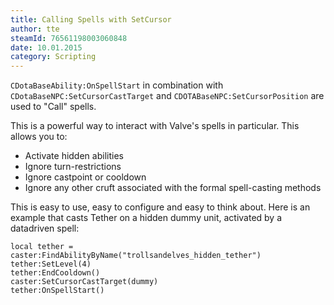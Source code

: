 ```yaml
---
title: Calling Spells with SetCursor
author: tte
steamId: 76561198003060848
date: 10.01.2015
category: Scripting
---
```


`CDotaBaseAbility:OnSpellStart` in combination with `CDotaBaseNPC:SetCursorCastTarget` and `CDOTABaseNPC:SetCursorPosition` are used to "Call" spells.

This is a powerful way to interact with Valve's spells in particular. This allows you to:

* Activate hidden abilities
* Ignore turn-restrictions
* Ignore castpoint or cooldown
* Ignore any other cruft associated with the formal spell-casting methods

This is easy to use, easy to configure and easy to think about. Here is an example that casts Tether on a hidden dummy unit, activated by a datadriven spell:

    local tether = caster:FindAbilityByName("trollsandelves_hidden_tether")
    tether:SetLevel(4)
    tether:EndCooldown()
    caster:SetCursorCastTarget(dummy)
    tether:OnSpellStart()

 